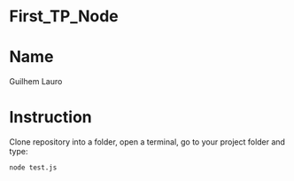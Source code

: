 # First_TP_Node
# Name
Guilhem Lauro
# Instruction
Clone repository into a folder, open a terminal, go to your project folder and type:
```bash
node test.js
```
